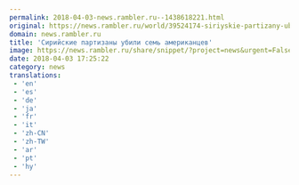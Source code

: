 ```yaml
---
permalink: 2018-04-03-news.rambler.ru--1438618221.html
original: https://news.rambler.ru/world/39524174-siriyskie-partizany-ubili-sem-amerikantsev/
domain: news.rambler.ru
title: 'Сирийские партизаны убили семь американцев'
image: https://news.rambler.ru/share/snippet/?project=news&urgent=False&image=http%3A%2F%2Fnews.rambler.ru%2Fimg%2F2018%2F04%2F03201048.811304.5894.jpg&big=False&title=%D0%A1%D0%B8%D1%80%D0%B8%D0%B9%D1%81%D0%BA%D0%B8%D0%B5+%D0%BF%D0%B0%D1%80%D1%82%D0%B8%D0%B7%D0%B0%D0%BD%D1%8B+%D1%83%D0%B1%D0%B8%D0%BB%D0%B8+%D1%81%D0%B5%D0%BC%D1%8C+%D0%B0%D0%BC%D0%B5%D1%80%D0%B8%D0%BA%D0%B0%D0%BD%D1%86%D0%B5%D0%B2
date: 2018-04-03 17:25:22
category: news
translations: 
 - 'en'
 - 'es'
 - 'de'
 - 'ja'
 - 'fr'
 - 'it'
 - 'zh-CN'
 - 'zh-TW'
 - 'ar'
 - 'pt'
 - 'hy'
---
```


